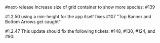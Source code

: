 #next-release
increase size of grid container to show more species: #139

#1.2.50
using a min-height for the app itself fixes #107 "Top Banner and Bottom Arrows get caught"

#1.2.47
This update should fix the following tickets: #148, #130, #124, and #90.
